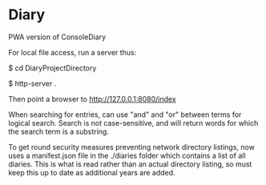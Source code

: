 # Diary
 PWA version of ConsoleDiary

For local file access, run a server thus:

$ cd DiaryProjectDirectory

$ http-server .

Then point a browser to http://127.0.0.1:8080/index

When searching for entries, can use "and" and "or" between terms for logical search.
Search is not case-sensitive, and will return words for which the search term is a substring.

To get round security measures preventing network directory listings, now uses a manifest.json 
file in the ./diaries folder which contains a list of all diaries. This is what is read rather
than an actual directory listing, so must keep this up to date as additional years are added.
